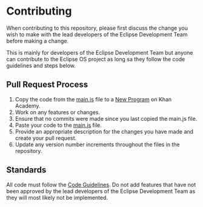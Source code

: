 # Contributing
When contributing to this repository, please first discuss the change you wish to make with the lead developers of the Eclipse Development Team before making a change.

This is mainly for developers of the Eclipse Development Team but anyone can contribute to the Eclipse OS project as long sa they follow the code guidelines and steps below.
## Pull Request Process
1. Copy the code from the [main.js](https://raw.githubusercontent.com/athaun/Eclipse-OS/master/main.js) file to a [New Program](https://www.khanacademy.org/computer-programming/new/pjs) on Khan Academy.
2. Work on any features or changes.
2. Ensure that no commits were made since you last copied the main.js file.
3. Paste your code to the [main.js](https://github.com/athaun/Eclipse-OS/edit/master/main.js) file.
3. Provide an appropriate description for the changes you have made and create your pull request.
4. Update any version number increments throughout the files in the repository.
## Standards
All code must follow the [Code Guidelines](https://github.com/athaun/Eclipse-OS/wiki/Code-Guidelines). Do not add features that have not been approved by the lead developers of the Eclipse Development Team as they will most likely not be implemented.

